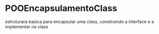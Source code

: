 # POOEncapsulamentoClass
estruturara basica para encapsular uma class, construindo a interface e a implementar na class
